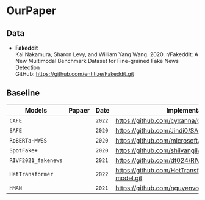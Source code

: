# OurPaper

## Data
* **Fakeddit** \
Kai Nakamura, Sharon Levy, and William Yang Wang. 2020. r/Fakeddit: A New Multimodal Benchmark Dataset for Fine-grained Fake News Detection \
GitHub: https://github.com/entitize/Fakeddit.git 

## Baseline

| Models                | Papaer | Date          | Implementations                                              | Framework      |
|-----------------------|--------| --------------|--------------------------------------------------------------|----------------|
| `CAFE`                |        | `2022`        | https://github.com/cyxanna/CAFE.git                          | `PyTorch`      |
| `SAFE`                |        | `2020`        | https://github.com/Jindi0/SAFE.git                           | `TensorFlow`   | 
| `RoBERTa-MWSS`        |        | `2020`        | https://github.com/microsoft/MWSS.git                        | `PyTorch`      |
| `SpotFake+`           |        | `2020`        | https://github.com/shiivangii/SpotFakePlus.git               | `Keras`        |
| `RIVF2021_fakenews`   |        | `2021`        | https://github.com/dt024/RIVF2021_fakenews.git               | `TensorFlow`   |
| `HetTransformer`      |        | `2022`        | https://github.com/HetTransformer/HetTransformer-model.git   | `PyTorch`      |
| `HMAN`                |        | `2021`        | https://github.com/nguyenvo09/EACL2021.git                   | `PyTorch`      |
